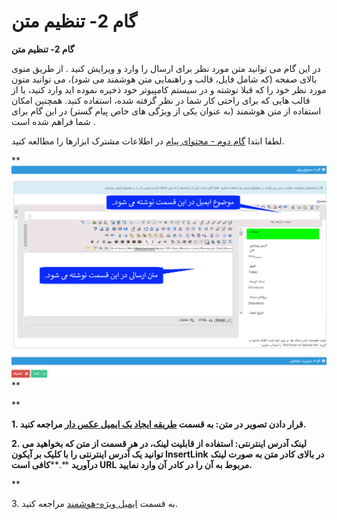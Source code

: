 # گام 2- تنظیم متن       

**گام 2- تنظیم متن**

در این گام می توانید متن مورد نظر برای ارسال را وارد و ویرایش کنید . از طریق منوی بالای صفحه (که شامل فایل، قالب و راهنمایی متن هوشمند می شود)، می توانید متون مورد نظر خود را که قبلا نوشته و در  سیستم کامپیوتر خود ذخیره نموده اید وارد کنید، یا از قالب هایی که برای راحتی کار شما در نظر گرفته شده، استفاده کنید. همچنین امکان استفاده از متن هوشمند (به عنوان یکی از ویژگی های خاص پیام گستر) در این گام برای شما فراهم شده است .

لطفا ابتدا [گام دوم - محتوای پیام](../../ToolsSharedInformation/Step2messagecontent.md) در اطلاعات مشترک ابزارها را مطالعه کنید.

** ![](advertising-sendinggroupmail-secondstep.png)**

**

****1. قرار دادن تصویر در متن: به قسمت [طریقه ایجاد یک ایمیل عکس دار](../CreateAnEmailWithImage.md) مراجعه کنید.****

**2. لینک آدرس اینترنتی: استفاده از قابلیت لینک، در هر قسمت از متن که بخواهید می توانید یک آدرس اینترنتی را با کلیک بر آیکون InsertLink** **در بالای کادر متن به صورت لینک درآورید** **.****کافی است URL مربوط به آن را در کادر آن وارد نمایید.**

**

3\. به قسمت [ایمیل ویژه-هوشمند](../InteligentEmail.md) مراجعه کنید.